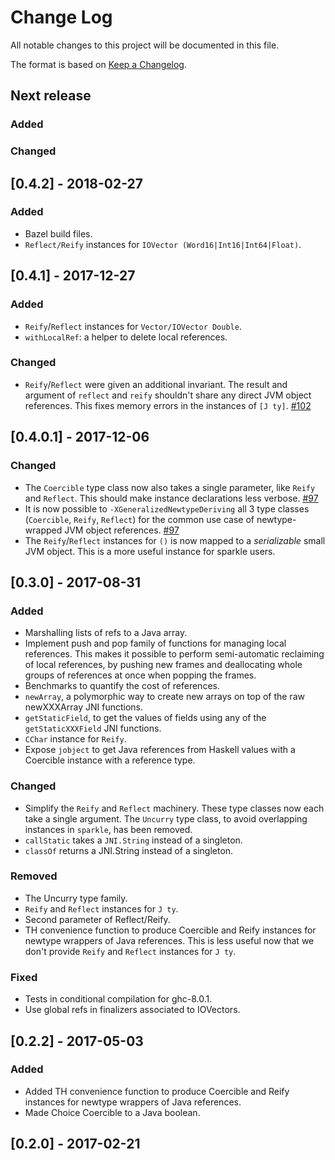 # Change Log

All notable changes to this project will be documented in this file.

The format is based on [Keep a Changelog](http://keepachangelog.com/).

## Next release

### Added

### Changed

## [0.4.2] - 2018-02-27

### Added

* Bazel build files.
* `Reflect/Reify` instances for `IOVector (Word16|Int16|Int64|Float)`.

## [0.4.1] - 2017-12-27

### Added

* `Reify`/`Reflect` instances for `Vector/IOVector Double`.
* `withLocalRef`: a helper to delete local references.

### Changed

* `Reify`/`Reflect` were given an additional invariant.
  The result and argument of `reflect` and `reify` shouldn't share any
  direct JVM object references. This fixes memory errors in the
  instances of `[J ty]`.
  [#102](https://github.com/tweag/inline-java/pull/102)

## [0.4.0.1] - 2017-12-06

### Changed

* The `Coercible` type class now also takes a single parameter, like
  `Reify` and `Reflect`. This should make instance declarations less
  verbose. [#97](https://github.com/tweag/inline-java/pull/97)
* It is now possible to `-XGeneralizedNewtypeDeriving` all 3 type
  classes (`Coercible`, `Reify`, `Reflect`) for the common use case of
  newtype-wrapped JVM object
  references. [#97](https://github.com/tweag/inline-java/pull/97)
* The `Reify`/`Reflect` instances for `()` is now mapped to
  a *serializable* small JVM object. This is a more useful instance
  for sparkle users.

## [0.3.0] - 2017-08-31

### Added

* Marshalling lists of refs to a Java array.
* Implement push and pop family of functions for managing local
  references. This makes it possible to perform semi-automatic
  reclaiming of local references, by pushing new frames and
  deallocating whole groups of references at once when popping the
  frames.
* Benchmarks to quantify the cost of references.
* `newArray`, a polymorphic way to create new arrays on top of the raw
  newXXXArray JNI functions.
* `getStaticField`, to get the values of fields using any of the
  `getStaticXXXField` JNI functions.
* `CChar` instance for `Reify`.
* Expose `jobject` to get Java references from Haskell values with a
  Coercible instance with a reference type.

### Changed

* Simplify the `Reify` and `Reflect` machinery. These type classes now
  each take a single argument. The `Uncurry` type class, to avoid
  overlapping instances in `sparkle`, has been removed.
* `callStatic` takes a `JNI.String` instead of a singleton.
* `classOf` returns a JNI.String instead of a singleton.

### Removed

* The Uncurry type family.
* `Reify` and `Reflect` instances for `J ty`.
* Second parameter of Reflect/Reify.
* TH convenience function to produce Coercible and Reify instances for
  newtype wrappers of Java references. This is less useful now that
  we don't provide `Reify` and `Reflect` instances for `J ty`.

### Fixed

* Tests in conditional compilation for ghc-8.0.1.
* Use global refs in finalizers associated to IOVectors.

## [0.2.2] - 2017-05-03

### Added

* Added TH convenience function to produce Coercible and Reify
  instances for newtype wrappers of Java references.
* Made Choice Coercible to a Java boolean.

## [0.2.0] - 2017-02-21
